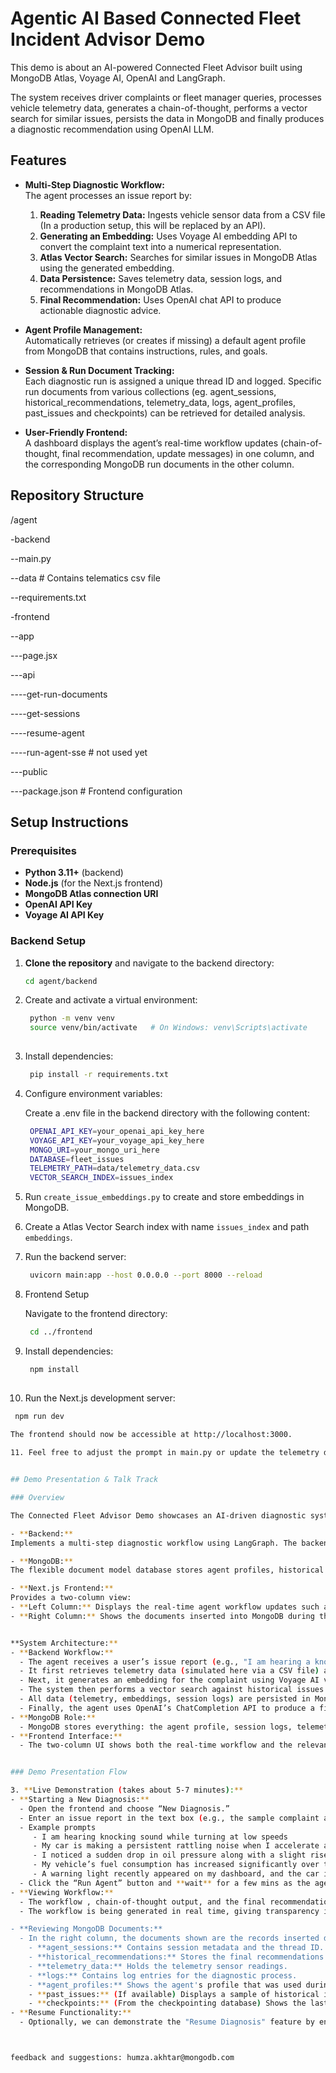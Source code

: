 # Agentic AI Based Connected Fleet Incident Advisor Demo

This demo is about an AI-powered Connected Fleet Advisor built using MongoDB Atlas, Voyage AI, OpenAI and LangGraph.

The system receives driver complaints or fleet manager queries, processes vehicle telemetry data, generates a chain-of-thought, performs a vector search for similar issues, persists the data in MongoDB and finally produces a diagnostic recommendation using OpenAI LLM.

## Features

- **Multi-Step Diagnostic Workflow:**  
  The agent processes an issue report by:
  1. **Reading Telemetry Data:** Ingests vehicle sensor data from a CSV file (In a production setup, this will be replaced by an API).
  2. **Generating an Embedding:** Uses Voyage AI embedding API to convert the complaint text into a numerical representation.
  3. **Atlas Vector Search:** Searches for similar issues in MongoDB Atlas using the generated embedding.
  4. **Data Persistence:** Saves telemetry data, session logs, and recommendations in MongoDB Atlas.
  5. **Final Recommendation:** Uses OpenAI chat API to produce actionable diagnostic advice.
  
- **Agent Profile Management:**  
  Automatically retrieves (or creates if missing) a default agent profile from MongoDB that contains instructions, rules, and goals.

- **Session & Run Document Tracking:**  
  Each diagnostic run is assigned a unique thread ID and logged. Specific run documents from various collections (eg. agent_sessions, historical_recommendations, telemetry_data, logs, agent_profiles, past_issues and checkpoints) can be retrieved for detailed analysis.

- **User-Friendly Frontend:**  
  A dashboard displays the agent’s real-time workflow updates (chain-of-thought, final recommendation, update messages) in one column, and the corresponding MongoDB run documents in the other column.

## Repository Structure

/agent 

-backend 

--main.py 

--data # Contains telematics csv file 

--requirements.txt

-frontend 

--app 

---page.jsx 

---api 

----get-run-documents 

----get-sessions

----resume-agent

----run-agent-sse # not used yet

---public 

---package.json # Frontend configuration


## Setup Instructions

### Prerequisites

- **Python 3.11+** (backend)
- **Node.js** (for the Next.js frontend)
- **MongoDB Atlas connection URI** 
- **OpenAI API Key**
- **Voyage AI API Key**

### Backend Setup

1. **Clone the repository** and navigate to the backend directory:
   ```bash
   cd agent/backend

2. Create and activate a virtual environment:

   ```bash
    python -m venv venv
    source venv/bin/activate   # On Windows: venv\Scripts\activate
    
3. Install dependencies:

   ```bash
    pip install -r requirements.txt


4. Configure environment variables:
    
    Create a .env file in the backend directory with the following content:

   ```bash
    OPENAI_API_KEY=your_openai_api_key_here
    VOYAGE_API_KEY=your_voyage_api_key_here
    MONGO_URI=your_mongo_uri_here
    DATABASE=fleet_issues
    TELEMETRY_PATH=data/telemetry_data.csv
    VECTOR_SEARCH_INDEX=issues_index

5. Run `create_issue_embeddings.py` to create and store embeddings in MongoDB.

6. Create a Atlas Vector Search index with name `issues_index` and path `embeddings`. 

7. Run the backend server:

   ```bash
    uvicorn main:app --host 0.0.0.0 --port 8000 --reload

8. Frontend Setup

    Navigate to the frontend directory:

   ```bash
    cd ../frontend

9. Install dependencies:

   ```bash
    npm install
    

10. Run the Next.js development server:

   ```bash
    npm run dev
    
The frontend should now be accessible at http://localhost:3000.

11. Feel free to adjust the prompt in main.py or update the telemetry data in the telemetry_data.csv file


## Demo Presentation & Talk Track

### Overview

The Connected Fleet Advisor Demo showcases an AI-driven diagnostic system for vehicles. The demo integrates several key technologies:
  
- **Backend:**  
  Implements a multi-step diagnostic workflow using LangGraph. The backend reads telemetry data from a CSV file (simulating vehicle sensor inputs), generates text embeddings using Voyage AI, performs vector searches to identify similar past issues from MongoDB, persists session and run data, and finally generates a diagnostic recommendation.

- **MongoDB:**  
  The flexible document model database stores agent profiles, historical recommendations, telemetry data, session logs, and more. This persistent storage not only logs every step of the diagnostic process for traceability but also enables efficient querying and reusability of past data.

- **Next.js Frontend:**  
  Provides a two-column view:
  - **Left Column:** Displays the real-time agent workflow updates such as the chain-of-thought reasoning, update messages, and final recommendations.
  - **Right Column:** Shows the documents inserted into MongoDB during the agent run, including session details, telemetry logs, historical recommendations, agent profiles and sample past issues.


**System Architecture:**  
   - **Backend Workflow:**  
     - The agent receives a user’s issue report (e.g., "I am hearing a knocking sound while turning at low speeds").
     - It first retrieves telemetry data (simulated here via a CSV file) and logs the update.
     - Next, it generates an embedding for the complaint using Voyage AI voyage-3-large embedding API.
     - The system then performs a vector search against historical issues in MongoDB to find similar cases.
     - All data (telemetry, embeddings, session logs) are persisted in MongoDB for traceability.
     - Finally, the agent uses OpenAI’s ChatCompletion API to produce a final recommendation.
   - **MongoDB Role:**  
     - MongoDB stores everything: the agent profile, session logs, telemetry data, historical recommendations, and even checkpoints. This makes the system highly traceable and scalable.
   - **Frontend Interface:**  
     - The two-column UI shows both the real-time workflow and the relevant MongoDB documents that validate each step.


### Demo Presentation Flow

3. **Live Demonstration (takes about 5-7 minutes):**  
   - **Starting a New Diagnosis:**  
     - Open the frontend and choose “New Diagnosis.”
     - Enter an issue report in the text box (e.g., the sample complaint about a knocking sound).
     - Example prompts
        - I am hearing knocking sound while turning at low speeds
        - My car is making a persistent rattling noise when I accelerate at low speeds.
        - I noticed a sudden drop in oil pressure along with a slight rise in engine temperature
        - My vehicle’s fuel consumption has increased significantly over the past week. What might be wrong with the engine or fuel system?
        - A warning light recently appeared on my dashboard, and the car is struggling to accelerate
     - Click the “Run Agent” button and **wait** for a few mins as the agent finishes its run 
   - **Viewing Workflow:**  
     - The workflow , chain-of-thought output, and the final recommendation is shown in the left column.
     - The workflow is being generated in real time, giving transparency into the agent's decision-making process.

   - **Reviewing MongoDB Documents:**  
     - In the right column, the documents shown are the records inserted during the current agent run.
       - **agent_sessions:** Contains session metadata and the thread ID.
       - **historical_recommendations:** Stores the final recommendations and related diagnostics.
       - **telemetry_data:** Holds the telemetry sensor readings.
       - **logs:** Contains log entries for the diagnostic process.
       - **agent_profiles:** Shows the agent's profile that was used during diagnosis.
       - **past_issues:** (If available) Displays a sample of historical issues.
       - **checkpoints:** (From the checkpointing database) Shows the last saved state for potential recovery.
   - **Resume Functionality:**  
     - Optionally, we can demonstrate the "Resume Diagnosis" feature by entering a thread ID and showing how the system retrieves the corresponding session.



feedback and suggestions: humza.akhtar@mongodb.com


